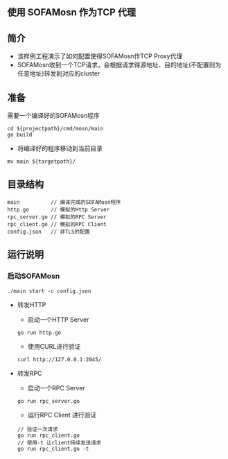 ## 使用 SOFAMosn 作为TCP 代理

## 简介

+ 该样例工程演示了如何配置使得SOFAMosn作TCP Proxy代理
+ SOFAMosn收到一个TCP请求，会根据请求得源地址、目的地址(不配置则为任意地址)转发到对应的cluster

## 准备

需要一个编译好的SOFAMosn程序
```
cd ${projectpath}/cmd/mosn/main
go build
```

+ 将编译好的程序移动到当前目录

```
mv main ${targetpath}/
```

## 目录结构

```
main          // 编译完成的SOFAMosn程序
http.go       // 模拟的Http Server
rpc_server.go // 模拟的RPC Server
rpc_client.go // 模拟的RPC Client
config.json   // 非TLS的配置
```

## 运行说明

### 启动SOFAMosn


```
./main start -c config.json
```

+ 转发HTTP

  + 启动一个HTTP Server

  ```
  go run http.go 
  ```

  + 使用CURL进行验证

  ```
  curl http://127.0.0.1:2045/
  ```
+ 转发RPC

  + 启动一个RPC Server

  ```
  go run rpc_server.go
  ```

  + 运行RPC Client 进行验证

  ```
  // 验证一次请求
  go run rpc_client.go
  // 使用-t 让client持续发送请求
  go run rpc_client.go -t
  ```
